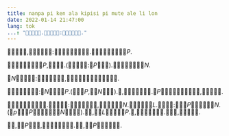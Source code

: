 ```yaml
---
title: nanpa pi ken ala kipisi pi mute ale li lon
date: 2022-01-14 21:47:00
lang: tok
...: "󱥁󱤧󱥧󱤴󱤂.󱤴󱥡󱤂󱤉󱥁:󱤑󱥙󱤧󱥉󱤉󱥁."
---
```


󱥩󱤖󱤬󱤉󱥁,󱥄󱥠󱤏󱤉󱤌󱥿:󱤽󱥍󱤘󱤂󱥻󱤼󱥐󱤧󱤬.󱥄󱥂󱤉󱤟󱥍󱤽󱥁󱤙󱥠<var>P</var>.

󱥁󱤡󱥄󱤼󱤉󱤽󱤄󱥍󱤟<var>P</var>,󱥄󱥸󱤉󱥳.(󱥁󱤧󱤘󱥧󱥁:󱤟<var>P</var>󱤧󱥣󱥐).󱥄󱥂󱤉󱤽󱥝󱥁󱤙󱥠<var>N</var>.

󱤽<var>N</var>󱤡󱤘󱥮󱤧󱤬:󱥆󱤧󱤽󱥍󱤘󱤂󱥻,󱤇󱥆󱤧󱤌󱥧󱤼󱥍󱤽󱤆󱥍󱤘󱤂󱥻.

󱤘󱤽󱥳󱤧󱤘󱤂󱥧󱥁:󱤽<var>N</var>󱤧󱤬󱤂󱤟<var>P</var>.(󱤽󱥧󱤟<var>P</var>,󱤡󱤽<var>N</var>󱤧󱥣󱤼).󱥨,󱥆󱤧󱤽󱥍󱤘󱤂󱥻.󱤟<var>P</var>󱤧󱥷󱤓󱤉󱤽󱤄󱥍󱤘󱤂󱥻,󱤡󱥁󱤧󱤘󱤂.

󱥫󱥁󱤡󱥄󱥠󱤏󱤉󱤘󱤽󱥮.󱤽󱥁󱤧󱥷󱤬:󱥆󱤧󱤽󱥍󱤘󱤂󱥻,󱥆󱤧󱤘󱥻󱤉󱤽<var>N</var>.󱥄󱥂󱤉󱥆󱤙󱥠<var>L</var>.󱥄󱥡󱤉󱥁:󱤽󱥍󱤟<var>P</var>󱤧󱤘󱤂󱥻󱤉󱤽<var>N</var>.(󱤽<var>p</var>󱤧󱤬󱤟<var>P</var>󱤡󱥆󱤧󱤮󱥻󱤉󱤽<var>N</var>󱤡󱥳󱤧󱤈).󱥧󱥁,󱤡󱤽<var>L</var>󱤧󱤘󱤂󱤬󱤟<var>P</var>.󱥨,󱥆󱤧󱤽󱥍󱤘󱤂󱥻.󱥖󱥫󱥐,󱤡󱥁󱤧󱤘󱤂.

󱤄󱥁,󱤡󱤟<var>P</var>󱤧󱥣󱥐,󱤡󱤄󱤧󱤌󱥈󱥍󱤘󱤂.󱥧󱥁,󱤡󱤟<var>P</var>󱤧󱥷󱤟󱥍󱥣󱤄.
